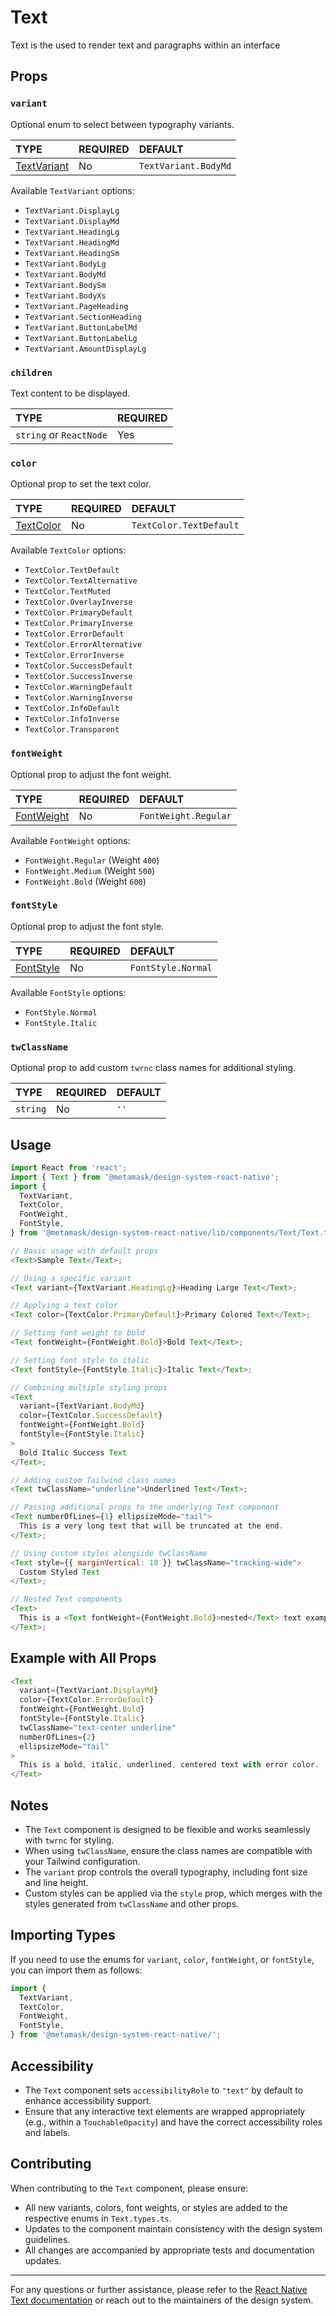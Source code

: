 # Text

Text is the used to render text and paragraphs within an interface

## Props

### `variant`

Optional enum to select between typography variants.

| TYPE                           | REQUIRED | DEFAULT              |
| :----------------------------- | :------- | :------------------- |
| [TextVariant](./Text.types.ts) | No       | `TextVariant.BodyMd` |

Available `TextVariant` options:

- `TextVariant.DisplayLg`
- `TextVariant.DisplayMd`
- `TextVariant.HeadingLg`
- `TextVariant.HeadingMd`
- `TextVariant.HeadingSm`
- `TextVariant.BodyLg`
- `TextVariant.BodyMd`
- `TextVariant.BodySm`
- `TextVariant.BodyXs`
- `TextVariant.PageHeading`
- `TextVariant.SectionHeading`
- `TextVariant.ButtonLabelMd`
- `TextVariant.ButtonLabelLg`
- `TextVariant.AmountDisplayLg`

### `children`

Text content to be displayed.

| TYPE                    | REQUIRED |
| :---------------------- | :------- |
| `string` or `ReactNode` | Yes      |

### `color`

Optional prop to set the text color.

| TYPE                         | REQUIRED | DEFAULT                 |
| :--------------------------- | :------- | :---------------------- |
| [TextColor](./Text.types.ts) | No       | `TextColor.TextDefault` |

Available `TextColor` options:

- `TextColor.TextDefault`
- `TextColor.TextAlternative`
- `TextColor.TextMuted`
- `TextColor.OverlayInverse`
- `TextColor.PrimaryDefault`
- `TextColor.PrimaryInverse`
- `TextColor.ErrorDefault`
- `TextColor.ErrorAlternative`
- `TextColor.ErrorInverse`
- `TextColor.SuccessDefault`
- `TextColor.SuccessInverse`
- `TextColor.WarningDefault`
- `TextColor.WarningInverse`
- `TextColor.InfoDefault`
- `TextColor.InfoInverse`
- `TextColor.Transparent`

### `fontWeight`

Optional prop to adjust the font weight.

| TYPE                          | REQUIRED | DEFAULT              |
| :---------------------------- | :------- | :------------------- |
| [FontWeight](./Text.types.ts) | No       | `FontWeight.Regular` |

Available `FontWeight` options:

- `FontWeight.Regular` (Weight `400`)
- `FontWeight.Medium` (Weight `500`)
- `FontWeight.Bold` (Weight `600`)

### `fontStyle`

Optional prop to adjust the font style.

| TYPE                         | REQUIRED | DEFAULT            |
| :--------------------------- | :------- | :----------------- |
| [FontStyle](./Text.types.ts) | No       | `FontStyle.Normal` |

Available `FontStyle` options:

- `FontStyle.Normal`
- `FontStyle.Italic`

### `twClassName`

Optional prop to add custom `twrnc` class names for additional styling.

| TYPE     | REQUIRED | DEFAULT |
| :------- | :------- | :------ |
| `string` | No       | `''`    |

## Usage

```javascript
import React from 'react';
import { Text } from '@metamask/design-system-react-native';
import {
  TextVariant,
  TextColor,
  FontWeight,
  FontStyle,
} from '@metamask/design-system-react-native/lib/components/Text/Text.types';

// Basic usage with default props
<Text>Sample Text</Text>;

// Using a specific variant
<Text variant={TextVariant.HeadingLg}>Heading Large Text</Text>;

// Applying a text color
<Text color={TextColor.PrimaryDefault}>Primary Colored Text</Text>;

// Setting font weight to bold
<Text fontWeight={FontWeight.Bold}>Bold Text</Text>;

// Setting font style to italic
<Text fontStyle={FontStyle.Italic}>Italic Text</Text>;

// Combining multiple styling props
<Text
  variant={TextVariant.BodyMd}
  color={TextColor.SuccessDefault}
  fontWeight={FontWeight.Bold}
  fontStyle={FontStyle.Italic}
>
  Bold Italic Success Text
</Text>;

// Adding custom Tailwind class names
<Text twClassName="underline">Underlined Text</Text>;

// Passing additional props to the underlying Text component
<Text numberOfLines={1} ellipsizeMode="tail">
  This is a very long text that will be truncated at the end.
</Text>;

// Using custom styles alongside twClassName
<Text style={{ marginVertical: 10 }} twClassName="tracking-wide">
  Custom Styled Text
</Text>;

// Nested Text components
<Text>
  This is a <Text fontWeight={FontWeight.Bold}>nested</Text> text example.
</Text>;
```

## Example with All Props

```javascript
<Text
  variant={TextVariant.DisplayMd}
  color={TextColor.ErrorDefault}
  fontWeight={FontWeight.Bold}
  fontStyle={FontStyle.Italic}
  twClassName="text-center underline"
  numberOfLines={2}
  ellipsizeMode="tail"
>
  This is a bold, italic, underlined, centered text with error color.
</Text>
```

## Notes

- The `Text` component is designed to be flexible and works seamlessly with `twrnc` for styling.
- When using `twClassName`, ensure the class names are compatible with your Tailwind configuration.
- The `variant` prop controls the overall typography, including font size and line height.
- Custom styles can be applied via the `style` prop, which merges with the styles generated from `twClassName` and other props.

## Importing Types

If you need to use the enums for `variant`, `color`, `fontWeight`, or `fontStyle`, you can import them as follows:

```javascript
import {
  TextVariant,
  TextColor,
  FontWeight,
  FontStyle,
} from '@metamask/design-system-react-native/';
```

## Accessibility

- The `Text` component sets `accessibilityRole` to `"text"` by default to enhance accessibility support.
- Ensure that any interactive text elements are wrapped appropriately (e.g., within a `TouchableOpacity`) and have the correct accessibility roles and labels.

## Contributing

When contributing to the `Text` component, please ensure:

- All new variants, colors, font weights, or styles are added to the respective enums in `Text.types.ts`.
- Updates to the component maintain consistency with the design system guidelines.
- All changes are accompanied by appropriate tests and documentation updates.

---

For any questions or further assistance, please refer to the [React Native Text documentation](https://reactnative.dev/docs/text) or reach out to the maintainers of the design system.
